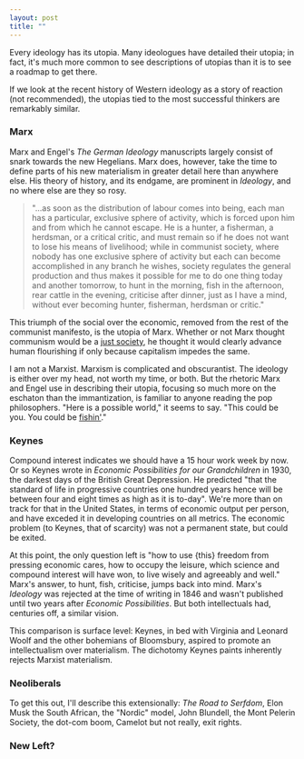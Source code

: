 ```yaml
---
layout: post
title: ""
---
```


Every ideology has its utopia. Many ideologues have detailed their utopia; in fact, it's much more common to see descriptions of utopias than it is to see a roadmap to get there. 

If we look at the recent history of Western ideology as a story of reaction (not recommended), the utopias tied to the most successful thinkers are remarkably similar. 

### Marx

Marx and Engel's <i>The German Ideology</i> manuscripts largely consist of snark towards the new Hegelians. Marx does, however, take the time to define parts of his new materialism in greater detail here than anywhere else. His theory of history, and its endgame, are prominent in <i>Ideology</i>, and no where else are they so rosy. 

> "...as soon as the distribution of labour comes into being, each man has a particular, exclusive sphere of activity, which is forced upon him and from which he cannot escape. He is a hunter, a fisherman, a herdsman, or a critical critic, and must remain so if he does not want to lose his means of livelihood; while in communist society, where nobody has one exclusive sphere of activity but each can become accomplished in any branch he wishes, society regulates the general production and thus makes it possible for me to do one thing today and another tomorrow, to hunt in the morning, fish in the afternoon, rear cattle in the evening, criticise after dinner, just as I have a mind, without ever becoming hunter, fisherman, herdsman or critic."

This triumph of the social over the economic, removed from the rest of the communist manifesto, is the utopia of Marx. Whether or not Marx thought communism would be a [just society][morality], he thought it would clearly advance human flourishing if only because capitalism impedes the same. 

I am not a Marxist. Marxism is complicated and obscurantist. The ideology is either over my head, not worth my time, or both. But the rhetoric Marx and Engel use in describing their utopia, focusing so much more on the eschaton than the immantization, is familiar to anyone reading the pop philosophers. "Here is a possible world," it seems to say. "This could be you. You could be [fishin'][fishing]."

### Keynes

Compound interest indicates we should have a 15 hour work week by now. Or so Keynes wrote in <i>Economic Possibilities for our Grandchildren</i> in 1930, the darkest days of the British Great Depression. He predicted "that the standard of life in progressive countries one hundred years hence will be between four and eight times as high as it is to-day". We're more than on track for that in the United States, in terms of economic output per person, and have exceded it in developing countries on all metrics. The economic problem (to Keynes, that of scarcity) was not a permanent state, but could be exited.

At this point, the only question left is "how to use {this} freedom from pressing economic cares, how to occupy the leisure, which science and compound interest will have won, to live wisely and agreeably and well." Marx's answer, to hunt, fish, criticise, jumps back into mind. Marx's <i>Ideology</i> was rejected at the time of writing in 1846 and wasn't published until two years after <i>Economic Possibilities</i>. But both intellectuals had, centuries off, a similar vision. 

This comparison is surface level: Keynes, in bed with Virginia and Leonard Woolf and the other bohemians of Bloomsbury, aspired to promote an intellectualism over materialism. The dichotomy Keynes paints inherently rejects Marxist materialism. 

### Neoliberals

To get this out, I'll describe this extensionally: <i>The Road to Serfdom</i>, Elon Musk the South African, the "Nordic" model, John Blundell, the Mont Pelerin Society, the dot-com boom, Camelot but not really, exit rights. 

### New Left?






[fishing]: https://www.youtube.com/watch?v=YDeQzjKHaeE
[morality]: https://plato.stanford.edu/entries/marx/#5
